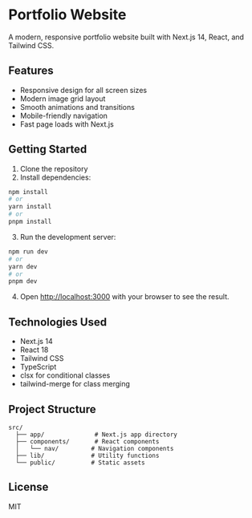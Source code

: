 # Portfolio Website

A modern, responsive portfolio website built with Next.js 14, React, and Tailwind CSS.

## Features

- Responsive design for all screen sizes
- Modern image grid layout
- Smooth animations and transitions
- Mobile-friendly navigation
- Fast page loads with Next.js

## Getting Started

1. Clone the repository
2. Install dependencies:

```bash
npm install
# or
yarn install
# or
pnpm install
```

3. Run the development server:

```bash
npm run dev
# or
yarn dev
# or
pnpm dev
```

4. Open [http://localhost:3000](http://localhost:3000) with your browser to see the result.

## Technologies Used

- Next.js 14
- React 18
- Tailwind CSS
- TypeScript
- clsx for conditional classes
- tailwind-merge for class merging

## Project Structure

```
src/
  ├── app/              # Next.js app directory
  ├── components/       # React components
  │   └── nav/         # Navigation components
  ├── lib/             # Utility functions
  └── public/          # Static assets
```

## License

MIT
